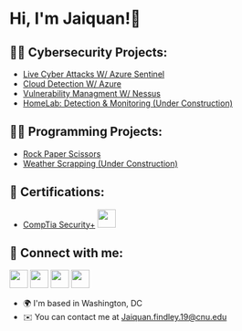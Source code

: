 <h1>Hi, I'm Jaiquan!👋 

<h2>👨‍💻 Cybersecurity Projects:</h2>

- [Live Cyber Attacks W/ Azure Sentinel](https://github.com/Jfindley5/Live-Cyber-Attacks-W-Azure-Sentinel)
- [Cloud Detection W/ Azure](https://github.com/Jfindley5/Cloud-Detection-W-Azure)
- [Vulnerability Managment W/ Nessus](https://github.com/Jfindley5/Vulnerability-Managment-W-Nessus)
- [HomeLab: Detection & Monitoring (Under Construction)](https://github.com/Jfindley5/HomeLab-Detection-Monitoring)

<h2>👨‍💻 Programming Projects:</h2>
  
- [Rock Paper Scissors](https://github.com/Jfindley5/RockPaperScissors)
- [Weather Scrapping (Under Construction)](https://github.com/Jfindley5/Weather-Scrapping.git)
  
<h2>📃 Certifications:</h2>

- [CompTia Security+](https://www.credly.com/badges/ef82497f-545b-46d5-8f60-a5f5ec574675/linked_in_profile) <a href="https://www.credly.com/badges/ef82497f-545b-46d5-8f60-a5f5ec574675/linked_in_profile" target="_blank" rel="noreferrer"><img src="https://images.credly.com/size/680x680/images/74790a75-8451-400a-8536-92d792c5184a/CompTIA_Security_2Bce.png" width="32" height="32" /></a>
  

  


<h2> 🤳 Connect with me:</h2>

<p align="left">
<a href="https://www.linkedin.com/in/jaiquan-findley-1b7809201" target="_blank" rel="noreferrer"><img src="https://raw.githubusercontent.com/danielcranney/readme-generator/main/public/icons/socials/linkedin.svg" width="32" height="32" /></a> <a href="https://medium.com/@jaiquan.findley.19" target="_blank" rel="noreferrer"><img src="https://miro.medium.com/max/800/1*sHhtYhaCe2Uc3IU0IgKwIQ.png" width="32" height="32" /></a> <a href="https://www.instagram.com/jfindley5/" target="_blank" rel="noreferrer"><img src="https://raw.githubusercontent.com/danielcranney/readme-generator/main/public/icons/socials/instagram.svg" width="32" height="32" /></a> <a href="https://twitter.com/JFindl3y" target="_blank" rel="noreferrer"><img src="https://raw.githubusercontent.com/danielcranney/readme-generator/main/public/icons/socials/twitter.svg" width="32" height="32" /></a> </p>
  

  
* 🌍  I'm based in Washington, DC 
* ✉️  You can contact me at [Jaiquan.findley.19@cnu.edu](mailto:Jaiquan.findley.19@cnu.edu)

<!--
**Jfindley5/Jfindley5** is a ✨ _special_ ✨ repository because its `README.md` (this file) appears on your GitHub profile.

Here are some ideas to get you started:

- 🔭 I’m currently working on ...
- 🌱 I’m currently learning ...
- 👯 I’m looking to collaborate on ...
- 🤔 I’m looking for help with ...
- 💬 Ask me about ...
- 📫 How to reach me: ...
- 😄 Pronouns: ...
- ⚡ Fun fact: ...
-->
